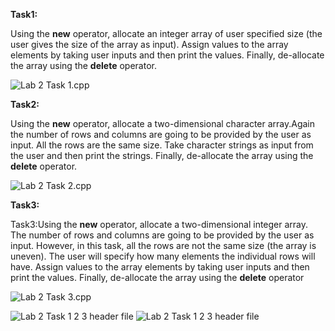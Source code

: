 **Task1:** 

Using the **new** operator, allocate an integer array of user specified size (the user gives the size of the array as input). Assign values to the array elements by taking user inputs and then print the values. Finally, de-allocate the array using the **delete** operator.

![Lab 2 Task 1.cpp](https://github.com/IAFahim/CSE225/blob/master/C%2B%2B/Lab/Lab%202/Task%201/Lab%202%20Task%201.png)

**Task2:** 

Using the **new** operator, allocate a two-dimensional character array.Again the number of rows and columns are going to be provided by the user as input. All the rows are the same size. Take character strings as input from the user and then print the strings. Finally, de-allocate the array using the **delete** operator.

![Lab 2 Task 2.cpp](https://github.com/IAFahim/CSE225/blob/master/C%2B%2B/Lab/Lab%202/Task%202/Lab%202%20Task%202.png)

**Task3:**

Task3:Using the **new** operator, allocate a two-dimensional integer array. The number of rows and columns are going to be provided by the user as input. However, in this task, all the rows are not the same size (the array is uneven). The user will specify how many elements the individual rows will have. Assign values to the array elements by taking user inputs and then print the values. Finally, de-allocate the array using the **delete** operator

![Lab 2 Task 3.cpp](https://github.com/IAFahim/CSE225/blob/master/C%2B%2B/Lab/Lab%202/Task%203/Lab%202%20Task%203.png)

![Lab 2 Task 1 2 3 header file](https://github.com/IAFahim/CSE225/blob/master/C%2B%2B/Lab/Lab%202/dynarr.h%20.png)
![Lab 2 Task 1 2 3 header file](https://github.com/IAFahim/CSE225/blob/master/C%2B%2B/Lab/Lab%202/dynarr.cpp%20.png)
